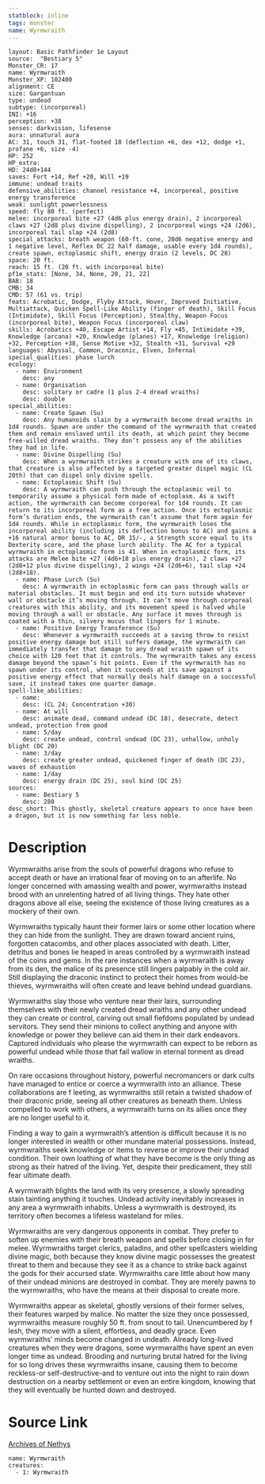 ```yaml
---
statblock: inline
tags: monster
name: Wyrmwraith
---
```

```statblock
layout: Basic Pathfinder 1e Layout
source:  "Bestiary 5"
Monster_CR: 17
name: Wyrmwraith
Monster_XP: 102400
alignment: CE
size: Gargantuan
type: undead
subtype: (incorporeal)
INI: +16
perception: +38
senses: darkvision, lifesense
aura: unnatural aura
AC: 31, touch 31, flat-footed 18 (deflection +6, dex +12, dodge +1, profane +6, size -4)
HP: 252
HP_extra: 
HD: 24d8+144
saves: Fort +14, Ref +20, Will +19
immune: undead traits
defensive_abilities: channel resistance +4, incorporeal, positive energy transference
weak: sunlight powerlessness
speed: fly 80 ft. (perfect)
melee: incorporeal bite +27 (4d6 plus energy drain), 2 incorporeal claws +27 (2d8 plus divine dispelling), 2 incorporeal wings +24 (2d6), incorporeal tail slap +24 (2d8)
special_attacks: breath weapon (60-ft. cone, 20d6 negative energy and 1 negative level, Reflex DC 22 half damage, usable every 1d4 rounds), create spawn, ectoplasmic shift, energy drain (2 levels, DC 28)
space: 20 ft.
reach: 15 ft. (20 ft. with incorporeal bite)
pf1e_stats: [None, 34, None, 20, 21, 22]
BAB: 18
CMB: 34
CMD: 57 (61 vs. trip)
feats: Acrobatic, Dodge, Flyby Attack, Hover, Improved Initiative, Multiattack, Quicken Spell-Like Ability (finger of death), Skill Focus (Intimidate), Skill Focus (Perception), Stealthy, Weapon Focus (incorporeal bite), Weapon Focus (incorporeal claw)
skills: Acrobatics +40, Escape Artist +14, Fly +45, Intimidate +39, Knowledge (arcana) +20, Knowledge (planes) +17, Knowledge (religion) +32, Perception +38, Sense Motive +32, Stealth +31, Survival +29
languages: Abyssal, Common, Draconic, Elven, Infernal
special_qualities: phase lurch
ecology:
  - name: Environment
    desc: any
  - name: Organisation
    desc: solitary or cadre (1 plus 2-4 dread wraiths)
    desc: double
special_abilities:
  - name: Create Spawn (Su)
    desc: Any humanoids slain by a wyrmwraith become dread wraiths in 1d4 rounds. Spawn are under the command of the wyrmwraith that created them and remain enslaved until its death, at which point they become free-willed dread wraiths. They don’t possess any of the abilities they had in life.
  - name: Divine Dispelling (Su)
    desc: When a wyrmwraith strikes a creature with one of its claws, that creature is also affected by a targeted greater dispel magic (CL 20th) that can dispel only divine spells.
  - name: Ectoplasmic Shift (Su)
    desc: A wyrmwraith can push through the ectoplasmic veil to temporarily assume a physical form made of ectoplasm. As a swift action, the wyrmwraith can become corporeal for 1d4 rounds. It can return to its incorporeal form as a free action. Once its ectoplasmic form’s duration ends, the wyrmwraith can’t assume that form again for 1d4 rounds. While in ectoplasmic form, the wyrmwraith loses the incorporeal ability (including its deflection bonus to AC) and gains a +16 natural armor bonus to AC, DR 15/-, a Strength score equal to its Dexterity score, and the phase lurch ability. The AC for a typical wyrmwraith in ectoplasmic form is 41. When in ectoplasmic form, its attacks are Melee bite +27 (4d6+18 plus energy drain), 2 claws +27 (2d8+12 plus divine dispelling), 2 wings +24 (2d6+6), tail slap +24 (2d8+18).
  - name: Phase Lurch (Su)
    desc: A wyrmwraith in ectoplasmic form can pass through walls or material obstacles. It must begin and end its turn outside whatever wall or obstacle it’s moving through. It can’t move through corporeal creatures with this ability, and its movement speed is halved while moving through a wall or obstacle. Any surface it moves through is coated with a thin, silvery mucus that lingers for 1 minute.
  - name: Positive Energy Transference (Su)
    desc: Whenever a wyrmwraith succeeds at a saving throw to resist positive energy damage but still suffers damage, the wyrmwraith can immediately transfer that damage to any dread wraith spawn of its choice with 120 feet that it controls. The wyrmwraith takes any excess damage beyond the spawn’s hit points. Even if the wyrmwraith has no spawn under its control, when it succeeds at its save against a positive energy effect that normally deals half damage on a successful save, it instead takes one quarter damage.
spell-like_abilities:
  - name:
    desc: (CL 24; Concentration +30)
  - name: At will
    desc: animate dead, command undead (DC 18), desecrate, detect undead, protection from good
  - name: 5/day
    desc: create undead, control undead (DC 23), unhallow, unholy blight (DC 20)
  - name: 3/day
    desc: create greater undead, quickened finger of death (DC 23), waves of exhaustion
  - name: 1/day
    desc: energy drain (DC 25), soul bind (DC 25)
sources:
  - name: Bestiary 5
    desc: 280
desc_short: This ghostly, skeletal creature appears to once have been a dragon, but it is now something far less noble.
```
# Description
Wyrmwraiths arise from the souls of powerful dragons who refuse to accept death or have an irrational fear of moving on to an afterlife. No longer concerned with amassing wealth and power, wyrmwraiths instead brood with an unrelenting hatred of all living things. They hate other dragons above all else, seeing the existence of those living creatures as a mockery of their own.

 Wyrmwraiths typically haunt their former lairs or some other location where they can hide from the sunlight. They are drawn toward ancient ruins, forgotten catacombs, and other places associated with death. Litter, detritus and bones lie heaped in areas controlled by a wyrmwraith instead of the coins and gems. In the rare instances when a wyrmwraith is away from its den, the malice of its presence still lingers palpably in the cold air. Still displaying the draconic instinct to protect their homes from would-be thieves, wyrmwraiths will often create and leave behind undead guardians.

 Wyrmwraiths slay those who venture near their lairs, surrounding themselves with their newly created dread wraiths and any other undead they can create or control, carving out small fiefdoms populated by undead servitors. They send their minions to collect anything and anyone with knowledge or power they believe can aid them in their dark endeavors. Captured individuals who please the wyrmwraith can expect to be reborn as powerful undead while those that fail wallow in eternal torment as dread wraiths.

 On rare occasions throughout history, powerful necromancers or dark cults have managed to entice or coerce a wyrmwraith into an alliance. These collaborations are f leeting, as wyrmwraiths still retain a twisted shadow of their draconic pride, seeing all other creatures as beneath them. Unless compelled to work with others, a wyrmwraith turns on its allies once they are no longer useful to it.

 Finding a way to gain a wyrmwraith’s attention is difficult because it is no longer interested in wealth or other mundane material possessions. Instead, wyrmwraiths seek knowledge or items to reverse or improve their undead condition. Their own loathing of what they have become is the only thing as strong as their hatred of the living. Yet, despite their predicament, they still fear ultimate death.

 A wyrmwraith blights the land with its very presence, a slowly spreading stain tainting anything it touches. Undead activity inevitably increases in any area a wyrmwraith inhabits. Unless a wyrmwraith is destroyed, its territory often becomes a lifeless wasteland for miles.

 Wyrmwraiths are very dangerous opponents in combat. They prefer to soften up enemies with their breath weapon and spells before closing in for melee. Wyrmwraiths target clerics, paladins, and other spellcasters wielding divine magic, both because they know divine magic possesses the greatest threat to them and because they see it as a chance to strike back against the gods for their accursed state. Wyrmwraiths care little about how many of their undead minions are destroyed in combat. They are merely pawns to the wyrmwraiths, who have the means at their disposal to create more.

 Wyrmwraiths appear as skeletal, ghostly versions of their former selves, their features warped by malice. No matter the size they once possessed, wyrmwraiths measure roughly 50 ft. from snout to tail. Unencumbered by f lesh, they move with a silent, effortless, and deadly grace. Even wyrmwraiths’ minds become changed in undeath. Already long-lived creatures when they were dragons, some wyrmwraiths have spent an even longer time as undead. Brooding and nurturing brutal hatred for the living for so long drives these wyrmwraiths insane, causing them to become reckless-or self-destructive-and to venture out into the night to rain down destruction on a nearby settlement or even an entire kingdom, knowing that they will eventually be hunted down and destroyed.
# Source Link
[Archives of Nethys](https://aonprd.com/MonsterDisplay.aspx?ItemName=Wyrmwraith)
```encounter-table
name: Wyrmwraith
creatures:
  - 1: Wyrmwraith
```
